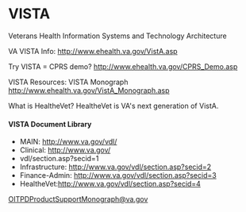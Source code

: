 # VISTA
Veterans Health Information Systems and Technology Architecture 

VA VISTA Info:
http://www.ehealth.va.gov/VistA.asp

Try VISTA = CPRS demo?
http://www.ehealth.va.gov/CPRS_Demo.asp


VISTA Resources:   VISTA Monograph
http://www.ehealth.va.gov/VistA_Monograph.asp


What is HealtheVet?
HealtheVet is VA's next generation of VistA.


#### VISTA Document Library
* MAIN: http://www.va.gov/vdl/
* Clinical: http://www.va.gov/
* vdl/section.asp?secid=1
* Infrastructure: http://www.va.gov/vdl/section.asp?secid=2
* Finance-Admin: http://www.va.gov/vdl/section.asp?secid=3
* HealtheVet:http://www.va.gov/vdl/section.asp?secid=4


OITPDProductSupportMonograph@va.gov
